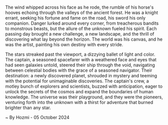 
The wind whipped across his face as he rode, the rumble of his horse's hooves echoing through the valleys of the ancient forest. He was a knight errant, seeking his fortune and fame on the road, his sword his only companion. Danger lurked around every corner, from treacherous bandits to monstrous beasts, but the allure of the unknown fueled his spirit. Each passing day brought a new challenge, a new landscape, and the thrill of discovering what lay beyond the horizon. The world was his canvas, and he was the artist, painting his own destiny with every stride.

The stars streaked past the viewport, a dizzying ballet of light and color. The captain, a seasoned spacefarer with a weathered face and eyes that had seen galaxies untold, steered their ship through the void, navigating between celestial bodies with the grace of a seasoned navigator. Their destination: a newly discovered planet, shrouded in mystery and teeming with the potential for unimaginable discoveries. The captain's crew, a motley bunch of explorers and scientists, buzzed with anticipation, eager to unlock the secrets of the cosmos and expand the boundaries of human knowledge. The universe was their playground, and they were the pioneers, venturing forth into the unknown with a thirst for adventure that burned brighter than any star. 

~ By Hozmi - 05 October 2024
